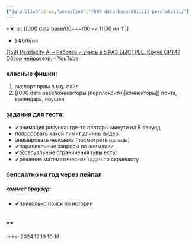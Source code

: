 ```yaml
---
{"dg-publish":true,"permalink":"/000-data-base/00/ii11-perpleksiti/"}
---
```


  ⍟★
р:: [[000 data base/00===/00 ии 11\|00 ии 11]] 
- ) #6/6/ии 


[(159) Perplexity AI – Работай и учись в 5 РАЗ БЫСТРЕЕ. Круче GPT4? Обзор нейросети. - YouTube](https://www.youtube.com/watch?v=cPyKkNuGvZ0)


### класные фишки:
1. экспорт прям в мд. файл
2. [[000 data base/коннекторы (перплексити)\|коннекторы]] почта, календарь, ноушен


### задания для теста:
- ✔анимация рисунка: где-то полторы минути на 8 секунд
- попробовать какой лимит длинны видео.
- анимировать человека (посмотреть пальцы)
- ✔параллельные запросы по анимации
- ✔⛒сесуальные ограничения (увы есть)
- ✔решение математических задач по скриншоту

### бепслатно на год через пейпал [](https://www.youtube.com/watch?v=OnGW-EdbAyE)


##### коммет браузер:
- ✔прикольно поиск по истории


## --
links:
2024.12.19 10:18
